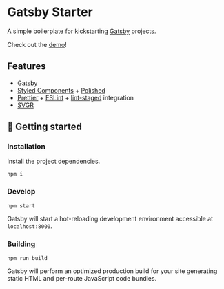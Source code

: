 # Gatsby Starter

A simple boilerplate for kickstarting [Gatsby](https://www.gatsbyjs.org/) projects.

Check out the [demo](https://gatsby-starter-template.netlify.com)!

## Features

- Gatsby
- [Styled Components](https://styled-components.com/) + [Polished](https://github.com/styled-components/polished)
- [Prettier](https://prettier.io/) + [ESLint](https://eslint.org/) + [lint-staged](https://github.com/okonet/lint-staged) integration
- [SVGR](https://github.com/gregberge/svgr)

## 🚀 Getting started

### Installation

Install the project dependencies.

`npm i`

### Develop

`npm start`

Gatsby will start a hot-reloading development environment accessible at `localhost:8000`.

### Building

`npm run build`

Gatsby will perform an optimized production build for your site generating static HTML and per-route JavaScript code bundles.
